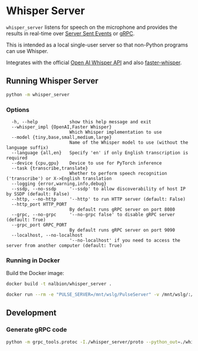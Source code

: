 # Whisper Server

`whisper_server` listens for speech on the microphone and provides the results in real-time over 
[Server Sent Events](https://developer.mozilla.org/en-US/docs/Web/API/Server-sent_events/Using_server-sent_events) 
or [gRPC](https://grpc.io/).

This is intended as a local single-user server so that non-Python programs can use Whisper.

Integrates with the official [Open AI Whisper API](https://openai.com/research/whisper) and also
[faster-whisper](https://github.com/guillaumekln/faster-whisper).


## Running Whisper Server

```bash
python -m whisper_server
```

### Options
```
  -h, --help            show this help message and exit
  --whisper_impl {OpenAI,Faster Whisper}
                        Which Whisper implementation to use
  --model {tiny,base,small,medium,large}
                        Name of the Whisper model to use (without the language suffix)
  --language {all,en}   Specify 'en' if only English transcription is required
  --device {cpu,gpu}    Device to use for PyTorch inference
  --task {transcribe,translate}
                        Whether to perform speech recognition ('transcribe') or X->English translation
  --logging {error,warning,info,debug}
  --ssdp, --no-ssdp     '--ssdp' to allow discoverability of host IP by SSDP (default: False)
  --http, --no-http     '--http' to run HTTP server (default: False)
  --http_port HTTP_PORT
                        By default runs gRPC server on port 8080
  --grpc, --no-grpc     '--no-grpc false' to disable gRPC server (default: True)
  --grpc_port GRPC_PORT
                        By default runs gRPC server on port 9090
  --localhost, --no-localhost
                        '--no-localhost' if you need to access the server from another computer (default: True)
```

### Running in Docker

Build the Docker image:
```bash
docker build -t nalbion/whisper_server .
```

```bash
docker run --rm -e "PULSE_SERVER=/mnt/wslg/PulseServer" -v /mnt/wslg/:/mnt/wslg/ nalbion/whisper_server
```


## Development

### Generate gRPC code

```bash
python -m grpc_tools.protoc -I./whisper_server/proto --python_out=./whisper_server/proto --pyi_out=./whisper_server/proto --grpc_python_out=./whisper_server/proto ./whisper_server/proto/whisper_server.proto
```
